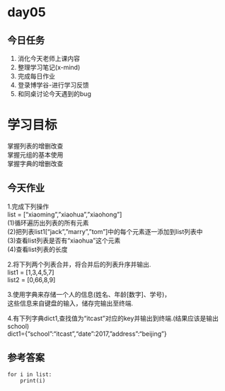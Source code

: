 # day05

## 今日任务

1. 消化今天老师上课内容
2. 整理学习笔记\(x-mind\)
3. 完成每日作业
4. 登录博学谷-进行学习反馈
5. 和同桌讨论今天遇到的bug

# 学习目标

掌握列表的增删改查  
掌握元组的基本使用  
掌握字典的增删改查

## 今天作业

1.完成下列操作  
list = \[“xiaoming”,”xiaohua”,”xiaohong”\]  
\(1\)循环遍历出列表的所有元素  
\(2\)把列表list1\[“jack”,”marry”,”tom”\]中的每个元素逐一添加到list列表中  
\(3\)查看list列表是否有“xiaohua”这个元素  
\(4\)查看list列表的长度

2.将下列两个列表合并，将合并后的列表升序并输出.  
list1 = \[1,3,4,5,7\]  
list2 = \[0,66,8,9\]

3.使用字典来存储一个人的信息\(姓名、年龄\[数字\]、学号\)，  
这些信息来自键盘的输入，储存完输出至终端.

4.有下列字典dict1,查找值为“itcast”对应的key并输出到终端.\(结果应该是输出school\)  
dict1={“school”:“itcast”,“date”:2017,”address”:“beijing”}

## 参考答案

```
for i in list:
	print(i)
``` 



